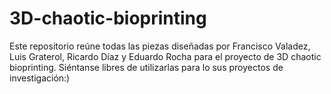 # 3D-chaotic-bioprinting
Este repositorio reúne todas las piezas diseñadas por Francisco Valadez, Luis Graterol, Ricardo Díaz y Eduardo Rocha para el proyecto de 3D chaotic bioprinting. Siéntanse libres de utilizarlas para lo sus proyectos de investigación:)
